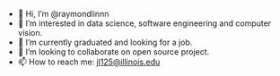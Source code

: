 - 👋 Hi, I’m @raymondlinnn
- 👀 I’m interested in data science, software engineering and computer vision.
- 🌱 I’m currently graduated and looking for a job.
- 💞️ I’m looking to collaborate on open source project.
- 📫 How to reach me: jl125@illinois.edu

<!---
raymondlinnn/raymondlinnn is a ✨ special ✨ repository because its `README.md` (this file) appears on your GitHub profile.
You can click the Preview link to take a look at your changes.
--->
